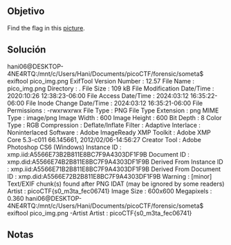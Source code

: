 ## Objetivo
Find the flag in this [picture](https://jupiter.challenges.picoctf.org/static/00efdf2961da1e21470ffc0d496c3cc2/pico_img.png).
## Solución
hani06@DESKTOP-4NE4RTQ:/mnt/c/Users/Hani/Documents/picoCTF/forensic/someta$ exiftool pico_img.png
ExifTool Version Number         : 12.57
File Name                       : pico_img.png
Directory                       : .
File Size                       : 109 kB
File Modification Date/Time     : 2020:10:26 12:38:23-06:00
File Access Date/Time           : 2024:03:12 16:35:22-06:00
File Inode Change Date/Time     : 2024:03:12 16:35:21-06:00
File Permissions                : -rwxrwxrwx
File Type                       : PNG
File Type Extension             : png
MIME Type                       : image/png
Image Width                     : 600
Image Height                    : 600
Bit Depth                       : 8
Color Type                      : RGB
Compression                     : Deflate/Inflate
Filter                          : Adaptive
Interlace                       : Noninterlaced
Software                        : Adobe ImageReady
XMP Toolkit                     : Adobe XMP Core 5.3-c011 66.145661, 2012/02/06-14:56:27
Creator Tool                    : Adobe Photoshop CS6 (Windows)
Instance ID                     : xmp.iid:A5566E73B2B811E8BC7F9A4303DF1F9B
Document ID                     : xmp.did:A5566E74B2B811E8BC7F9A4303DF1F9B
Derived From Instance ID        : xmp.iid:A5566E71B2B811E8BC7F9A4303DF1F9B
Derived From Document ID        : xmp.did:A5566E72B2B811E8BC7F9A4303DF1F9B
Warning                         : [minor] Text/EXIF chunk(s) found after PNG IDAT (may be ignored by some readers)
Artist                          : picoCTF{s0_m3ta_fec06741}
Image Size                      : 600x600
Megapixels                      : 0.360
hani06@DESKTOP-4NE4RTQ:/mnt/c/Users/Hani/Documents/picoCTF/forensic/someta$ exiftool pico_img.png -Artist
Artist                          : picoCTF{s0_m3ta_fec06741}
## Notas
